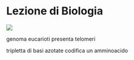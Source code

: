 # Lezione di Biologia
![](https://i.imgur.com/JkpHeu5.png)


genoma eucarioti presenta telomeri

tripletta di basi azotate codifica un amminoacido
<!--stackedit_data:
eyJoaXN0b3J5IjpbMTE3NDAxNzM5OSwtMjA0OTA4MjkzNF19
-->
